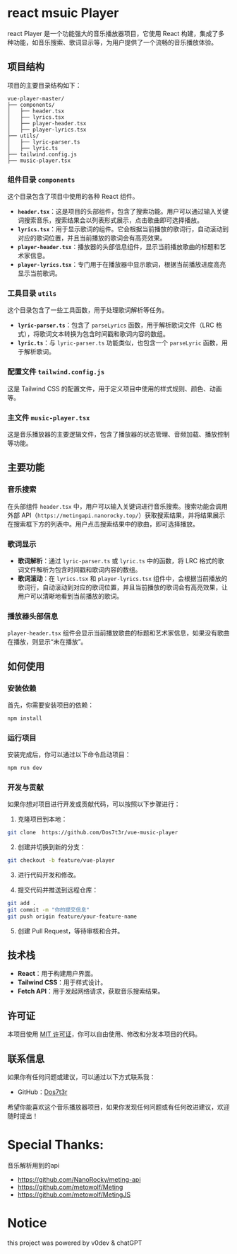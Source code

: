 # react msuic Player

react Player 是一个功能强大的音乐播放器项目，它使用 React 构建，集成了多种功能，如音乐搜索、歌词显示等，为用户提供了一个流畅的音乐播放体验。

## 项目结构

项目的主要目录结构如下：

```
vue-player-master/
├── components/
│   ├── header.tsx
│   ├── lyrics.tsx
│   ├── player-header.tsx
│   ├── player-lyrics.tsx
├── utils/
│   ├── lyric-parser.ts
│   ├── lyric.ts
├── tailwind.config.js
├── music-player.tsx
```

### 组件目录 `components`

这个目录包含了项目中使用的各种 React 组件。

- **`header.tsx`**：这是项目的头部组件，包含了搜索功能。用户可以通过输入关键词搜索音乐，搜索结果会以列表形式展示，点击歌曲即可选择播放。
- **`lyrics.tsx`**：用于显示歌词的组件。它会根据当前播放的歌词行，自动滚动到对应的歌词位置，并且当前播放的歌词会有高亮效果。
- **`player-header.tsx`**：播放器的头部信息组件，显示当前播放歌曲的标题和艺术家信息。
- **`player-lyrics.tsx`**：专门用于在播放器中显示歌词，根据当前播放进度高亮显示当前歌词。

### 工具目录 `utils`

这个目录包含了一些工具函数，用于处理歌词解析等任务。

- **`lyric-parser.ts`**：包含了 `parseLyrics` 函数，用于解析歌词文件（LRC 格式），将歌词文本转换为包含时间戳和歌词内容的数组。
- **`lyric.ts`**：与 `lyric-parser.ts` 功能类似，也包含一个 `parseLyric` 函数，用于解析歌词。

### 配置文件 `tailwind.config.js`

这是 Tailwind CSS 的配置文件，用于定义项目中使用的样式规则、颜色、动画等。

### 主文件 `music-player.tsx`

这是音乐播放器的主要逻辑文件，包含了播放器的状态管理、音频加载、播放控制等功能。

## 主要功能

### 音乐搜索

在头部组件 `header.tsx` 中，用户可以输入关键词进行音乐搜索。搜索功能会调用外部 API（`https://metingapi.nanorocky.top/`）获取搜索结果，并将结果展示在搜索框下方的列表中。用户点击搜索结果中的歌曲，即可选择播放。

### 歌词显示

- **歌词解析**：通过 `lyric-parser.ts` 或 `lyric.ts` 中的函数，将 LRC 格式的歌词文件解析为包含时间戳和歌词内容的数组。
- **歌词滚动**：在 `lyrics.tsx` 和 `player-lyrics.tsx` 组件中，会根据当前播放的歌词行，自动滚动到对应的歌词位置，并且当前播放的歌词会有高亮效果，让用户可以清晰地看到当前播放的歌词。

### 播放器头部信息

`player-header.tsx` 组件会显示当前播放歌曲的标题和艺术家信息，如果没有歌曲在播放，则显示“未在播放”。

## 如何使用

### 安装依赖

首先，你需要安装项目的依赖：

```bash
npm install
```

### 运行项目

安装完成后，你可以通过以下命令启动项目：

```bash
npm run dev
```

### 开发与贡献

如果你想对项目进行开发或贡献代码，可以按照以下步骤进行：

1. 克隆项目到本地：

```bash
git clone  https://github.com/Dos7t3r/vue-music-player
```

2. 创建并切换到新的分支：

```bash
git checkout -b feature/vue-player
```

3. 进行代码开发和修改。

4. 提交代码并推送到远程仓库：

```bash
git add .
git commit -m "你的提交信息"
git push origin feature/your-feature-name
```

5. 创建 Pull Request，等待审核和合并。

## 技术栈

- **React**：用于构建用户界面。
- **Tailwind CSS**：用于样式设计。
- **Fetch API**：用于发起网络请求，获取音乐搜索结果。

## 许可证

本项目使用 [MIT 许可证](https://opensource.org/licenses/MIT)，你可以自由使用、修改和分发本项目的代码。

## 联系信息

如果你有任何问题或建议，可以通过以下方式联系我：

- GitHub：[Dos7t3r](https://github.com/dos7t3r)

希望你能喜欢这个音乐播放器项目，如果你发现任何问题或有任何改进建议，欢迎随时提出！

# Special Thanks:
音乐解析用到的api 
- https://github.com/NanoRocky/meting-api
- https://github.com/metowolf/Meting
- https://github.com/metowolf/MetingJS

# Notice
this project was powered by v0dev & chatGPT
